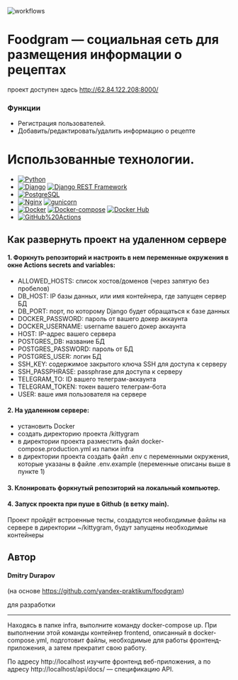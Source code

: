 ![workflows](https://github.com/durapov/foodgram/actions/workflows/main.yml/badge.svg)

# Foodgram — социальная сеть для размещения информации о рецептах

проект доступен здесь http://62.84.122.208:8000/

### Функции

* Регистрация пользователей.
* Добавить/редактировать/удалить информацию о рецепте

# Использованные технологии.

- [![Python](https://img.shields.io/badge/-Python-464646?style=flat&logo=Python&logoColor=56C0C0&color=cd5c5c)](https://www.python.org/)
- [![Django](https://img.shields.io/badge/-Django-464646?style=flat&logo=Django&logoColor=56C0C0&color=344CC7)](https://www.djangoproject.com/)
  [![Django REST Framework](https://img.shields.io/badge/-Django%20REST%20Framework-464646?style=flat&logo=Django%20REST%20Framework&logoColor=56C0C0&color=38761D)](https://www.django-rest-framework.org/)
- [![PostgreSQL](https://img.shields.io/badge/-PostgreSQL-464646?style=flat&logo=PostgreSQL&logoColor=56C0C0&color=0095b6)](https://www.postgresql.org/)
- [![Nginx](https://img.shields.io/badge/-NGINX-464646?style=flat&logo=NGINX&logoColor=56C0C0&color=FF9900)](https://nginx.org/ru/)
  [![gunicorn](https://img.shields.io/badge/-gunicorn-464646?style=flat&logo=gunicorn&logoColor=56C0C0&color=344CC7)](https://gunicorn.org/)
- [![Docker](https://img.shields.io/badge/-Docker-464646?style=flat&logo=Docker&logoColor=56C0C0&color=38761D)](https://www.docker.com/)
  [![Docker-compose](https://img.shields.io/badge/-Docker%20compose-464646?style=flat&logo=Docker&logoColor=56C0C0&color=0095b6)](https://www.docker.com/)
  [![Docker Hub](https://img.shields.io/badge/-Docker%20Hub-464646?style=flat&logo=Docker&logoColor=56C0C0&color=FF9900)](https://www.docker.com/products/docker-hub)
- [![GitHub%20Actions](https://img.shields.io/badge/-GitHub%20Actions-464646?style=flat&logo=GitHub%20actions&logoColor=56C0C0&color=cd5c5c)](https://github.com/features/actions)

## Как развернуть проект на удаленном сервере

#### 1. Форкнуть репозиторий и настроить в нем переменные окружения в окне Actions secrets and variables:

- ALLOWED_HOSTS: список хостов/доменов (через запятую без пробелов)
- DB_HOST: IP базы данных, или имя контейнера, где запущен сервер БД
- DB_PORT: порт, по которому Django будет обращаться к базе данных
- DOCKER_PASSWORD: пароль от вашего докер аккаунта
- DOCKER_USERNAME: username вашего докер аккаунта
- HOST: IP-адрес вашего сервера
- POSTGRES_DB: название БД
- POSTGRES_PASSWORD: пароль от БД
- POSTGRES_USER: логин БД
- SSH_KEY: содержимое закрытого ключа SSH для доступа к серверу
- SSH_PASSPHRASE: passphrase для доступа к серверу
- TELEGRAM_TO: ID вашего телеграм-аккаунта
- TELEGRAM_TOKEN: токен вашего телеграм-бота
- USER: ваше имя пользователя на сервере

#### 2. На удаленном сервере:

- установить Docker
- создать директорию проекта /kittygram
- в директории проекта разместить файл docker-compose.production.yml из папки infra
- в директории проекта создать файл .env с переменными окружения, которые указаны в файле .env.example (переменные
  описаны выше в пункте 1)

#### 3. Клонировать форкнутый репозиторий на локальный компьютер.

#### 4. Запуск проекта при пуше в Github (в ветку main).

Проект пройдёт встроенные тесты, создадутся необходимые файлы на сервере в директории ~/kittygram, будут запущены
необходимые контейнеры

## Автор

#### Dmitry Durapov

(на основе https://github.com/yandex-praktikum/foodgram)

для разработки
********
Находясь в папке infra, выполните команду docker-compose up.
При выполнении этой команды контейнер frontend,
описанный в docker-compose.yml, подготовит файлы,
необходимые для работы фронтенд-приложения, а затем прекратит свою работу.

По адресу http://localhost изучите фронтенд веб-приложения,
а по адресу http://localhost/api/docs/ — спецификацию API.

